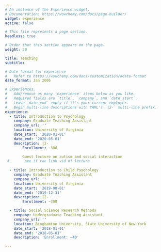 ```yaml
---
# An instance of the Experience widget.
# Documentation: https://wowchemy.com/docs/page-builder/
widget: experience
active: false

# This file represents a page section.
headless: true

# Order that this section appears on the page.
weight: 50

title: Teaching
subtitle:

# Date format for experience
#   Refer to https://wowchemy.com/docs/customization/#date-format
date_format: Jan 2006

# Experiences.
#   Add/remove as many `experience` items below as you like.
#   Required fields are `title`, `company`, and `date_start`.
#   Leave `date_end` empty if it's your current employer.
#   Begin multi-line descriptions with YAML's `|2-` multi-line prefix.
experience:
  - title: Introduction to Psychology
    company: Graduate Teaching Assistant
    company_url: ''
    location: University of Virginia
    date_start: '2020-01-01'
    date_end: '2020-05-01'
    description: |2-
        Enrollment: ~300

        Guest lecture on autism and social interaction
 #       see if can link vid of lecture
        
  - title: Introduction to Child Psychology
    company: Graduate Teaching Assistant
    company_url: ''
    location: University of Virginia
    date_start: '2019-08-01'
    date_end: '2019-12-31'
    description: |2-
        Enrollment: ~300

  - title: Social Science Research Methods
    company: Undergraduate Teaching Assistant
    company_url: ''
    location: Binghamton University, State University of New York
    date_start: '2018-01-01'
    date_end: '2018-05-01'
    description: 'Enrollment: ~40'
        
---
```

